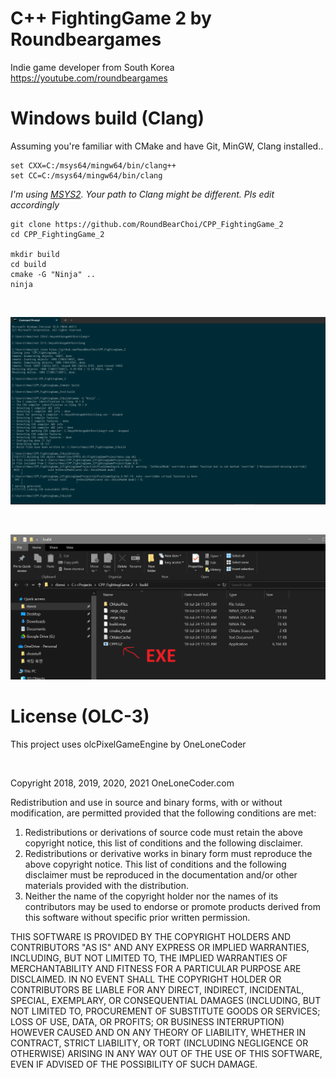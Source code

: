 # C++ FightingGame 2 by Roundbeargames

Indie game developer from South Korea
<br>
https://youtube.com/roundbeargames

# Windows build (Clang)
Assuming you're familiar with CMake and have Git, MinGW, Clang installed..
```
set CXX=C:/msys64/mingw64/bin/clang++
set CC=C:/msys64/mingw64/bin/clang
```
*I'm using [MSYS2](https://www.msys2.org/). Your path to Clang might be different. Pls edit accordingly*
```
git clone https://github.com/RoundBearChoi/CPP_FightingGame_2
cd CPP_FightingGame_2

mkdir build
cd build
cmake -G "Ninja" ..
ninja
```
<br>

![successful build](Screenshots/successful_build_clang.png)

<br>

![build folder](Screenshots/build_folder.png)

# License (OLC-3)

This project uses olcPixelGameEngine by OneLoneCoder

<br>

Copyright 2018, 2019, 2020, 2021 OneLoneCoder.com

Redistribution and use in source and binary forms, with or without modification, are permitted provided that the following conditions are met:

1. Redistributions or derivations of source code must retain the above copyright notice, this list of conditions and the following disclaimer.
2. Redistributions or derivative works in binary form must reproduce the above copyright notice. This list of conditions and the following disclaimer must be reproduced in the documentation and/or other materials provided with the distribution.
3. Neither the name of the copyright holder nor the names of its contributors may be used to endorse or promote products derived from this software without specific prior written permission.

THIS SOFTWARE IS PROVIDED BY THE COPYRIGHT HOLDERS AND CONTRIBUTORS "AS IS" AND ANY EXPRESS OR IMPLIED WARRANTIES, INCLUDING, BUT NOT LIMITED TO, THE IMPLIED WARRANTIES OF MERCHANTABILITY AND FITNESS FOR A PARTICULAR PURPOSE ARE DISCLAIMED. IN NO EVENT SHALL THE COPYRIGHT HOLDER OR CONTRIBUTORS BE LIABLE FOR ANY DIRECT, INDIRECT, INCIDENTAL, SPECIAL, EXEMPLARY, OR CONSEQUENTIAL DAMAGES (INCLUDING, BUT NOT LIMITED TO, PROCUREMENT OF SUBSTITUTE GOODS OR SERVICES; LOSS OF USE, DATA, OR PROFITS; OR BUSINESS INTERRUPTION) HOWEVER CAUSED AND ON ANY THEORY OF LIABILITY, WHETHER IN CONTRACT, STRICT LIABILITY, OR TORT (INCLUDING NEGLIGENCE OR OTHERWISE) ARISING IN ANY WAY OUT OF THE USE OF THIS SOFTWARE, EVEN IF ADVISED OF THE POSSIBILITY OF SUCH DAMAGE.

